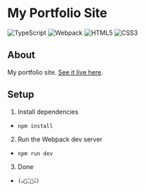 # My Portfolio Site

![TypeScript](https://img.shields.io/badge/typescript-%23007ACC.svg?style=for-the-badge&logo=typescript&logoColor=white)
![Webpack](https://img.shields.io/badge/webpack-%238DD6F9.svg?style=for-the-badge&logo=webpack&logoColor=black)
![HTML5](https://img.shields.io/badge/html5-%23E34F26.svg?style=for-the-badge&logo=html5&logoColor=white)
![CSS3](https://img.shields.io/badge/css3-%231572B6.svg?style=for-the-badge&logo=css3&logoColor=white)

## About

My portfolio site. [See it live here](https://www.bruceberrios.com/).

## Setup

1. Install dependencies

-   `npm install`

2. Run the Webpack dev server

-   `npm run dev`

3. Done

-   `(๑･̑◡･̑๑)`
